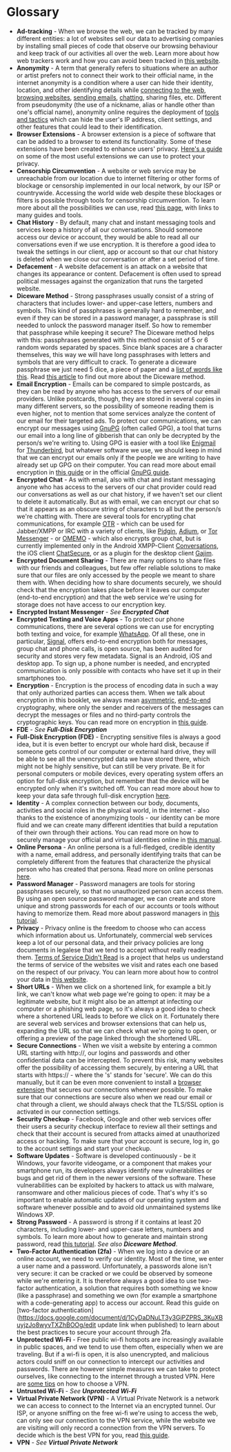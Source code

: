 Glossary
========

- **Ad-tracking** - When we browse the web, we can be tracked by many different
  entities: a lot of websites sell our data to advertising companies by
  installing small pieces of code that observe our browsing behaviour and keep
  track of our activities all over the web. Learn more about how web trackers
  work and how you can avoid been tracked in [this
  website](https://myshadow.org/browser-tracking).
- **Anonymity** - A term that generally refers to situations where an author or
  artist prefers not to connect their work to their official name, in the
  internet anonymity is a condition where a user can hide their identity,
  location, and other identifying details while [connecting to the
  web](https://hygiene.digitalpublicsquare.com/I_want_to_be_anonymous_connecting_to_the_web/),
  [browsing
  websites](https://hygiene.digitalpublicsquare.com/I_want_to_be_anonymous_when_browsing_the_web/),
  [sending
  emails](https://hygiene.digitalpublicsquare.com/I_want_to_send_an_anonymous_email/),
  [chatting](https://hygiene.digitalpublicsquare.com/Id_like_to_have_an_anonymous_conversation/),
  sharing files, etc. Different from pseudonymity (the use of a nickname, alias
  or handle other than one's official name), anonymity online requires the
  deployment of [tools and
  tactics](https://hygiene.digitalpublicsquare.com/Identity_or_Location/) which
  can hide the user's IP address, client settings, and other features that could
  lead to their identification.
- **Browser Extensions** - A browser extension is a piece of software that can
  be added to a browser to extend its functionality. Some of these extensions
  have been created to enhance users' privacy. [Here's a
  guide](https://myshadow.org/prevent-online-tracking) on some of the most
  useful extensions we can use to protect your privacy.
- **Censorship Circumvention** - A website or web service may be unreachable
  from our location due to internet filtering or other forms of blockage or
  censorship implemented in our local network, by our ISP or countrywide.
  Accessing the world wide web despite these blockages or filters is possible
  through tools for censorship circumvention. To learn more about all the
  possibilities we can use, read [this
  page](https://hygiene.digitalpublicsquare.com/I_want_to_learn_about_circumventing_Internet_censorship),
  with links to many guides and tools.
- **Chat History** - By default, many chat and instant messaging tools and
  services keep a history of all our conversations. Should someone access our
  device or account, they would be able to read all our conversations even if we
  use encryption. It is therefore a good idea to tweak the settings in our
  client, app or account so that our chat history is deleted when we close our
  conversation or after a set period of time.
- **Defacement** - A website defacement is an attack on a website that changes
  its appearance or content. Defacement is often used to spread political
  messages against the organization that runs the targeted website.
- **Diceware Method** - Strong passphrases usually consist of a string of
  characters that includes lower- and upper-case letters, numbers and symbols.
  This kind of passphrases is generally hard to remember, and even if they can
  be stored in a password manager, a passphrase is still needed to unlock the
  password manager itself. So how to remember that passphrase while keeping it
  secure? The Diceware method helps with this: passphrases generated with this
  method consist of 5 or 6 random words separated by spaces. Since blank spaces
  are a character themselves, this way we will have long passphrases with
  letters and symbols that are very difficult to crack. To generate a diceware
  passphrase we just need 5 dice, a piece of paper and a [list of words like
  this](http://world.std.com/~reinhold/dicewarewordlist.pdf). Read [this
  article](https://theintercept.com/2015/03/26/passphrases-can-memorize-attackers-cant-guess/)
  to find out more about the Diceware method.
- **Email Encryption** - Emails can be compared to simple postcards, as they can
  be read by anyone who has access to the servers of our email providers.
  Unlike postcards, though, they are stored in several copies in many different
  servers, so the possibility of someone reading them is even higher, not to
  mention that some services analyze the content of our email for their targeted
  ads. To protect our communications, we can encrypt our messages using
  [GnuPG](https://gnupg.org/) (often called GPG), a tool that turns our email
  into a long line of gibberish that can only be decrypted by the person/s we're
  writing to. Using GPG is easier with a tool like
  [Enigmail](https://www.enigmail.net) for
  [Thunderbird](https://www.mozilla.org/en-US/thunderbird/), but whatever
  software we use, we should keep in mind that we can encrypt our emails only if
  the people we are writing to have already set up GPG on their computer. You
  can read more about email encryption in [this
  guide](https://securityinabox.org/en/guide/secure-communication/#encrypting-and-authenticating-individual-messages)
  or in the official [GnuPG guide](https://gnupg.org/gph/en/manual.html).
- **Encrypted Chat** - As with email, also with chat and instant messaging
  anyone who has access to the servers of our chat provider could read our
  conversations as well as our chat history, if we haven't set our client to
  delete it automatically. But as with email, we can encrypt our chat so that it
  appears as an obscure string of characters to all but the person/s we're
  chatting with. There are several tools for encrypting chat communications, for
  example
  [OTR](https://securityinabox.org/en/guide/secure-communication/#securing-your-instant-messaging-software) -
  which can be used for Jabber/XMPP or IRC with a variety of clients, like
  [Pidgin](https://pidgin.im/), [Adium](https://adium.im/),  or [Tor
  Messenger](https://blog.torproject.org/blog/tor-messenger-beta-chat-over-tor-easily) -
  or [OMEMO](https://conversations.im/omemo/) - which  also encrypts group chat,
  but is currently implemented only in the Android XMPP-Client
  [Conversations](https://conversations.im/), the iOS client
  [ChatSecure](https://chatsecure.org/), or as a plugin for the desktop client
  [Gajim](https://gajim.org/).
- **Encrypted Document Sharing** - There are many options to share files with
  our friends and colleagues, but few offer reliable solutions to make sure that
  our files are only accessed by the people we meant to share them with.  When
  deciding how to share documents securely, we should check that the encryption
  takes place before it leaves our computer (end-to-end encryption) and that the
  web service we're using for storage does not have access to our encryption
  key.
- **Encrypted Instant Messenger** - *See* ***Encrypted Chat***
- **Encrypted Texting and Voice Apps** - To protect our phone communications,
  there are several options we can use for encrypting both texting and voice,
  for example [WhatsApp](https://www.whatsapp.com/). Of all these, one in
  particular, [Signal](https://signal.org/), offers end-to-end encryption both
  for messages, group chat and phone calls, is open source, has been audited for
  security and stores very few metadata. Signal is an Android, iOS and desktop
  app. To sign up, a phone number is needed, and encrypted communication is only
  possible with contacts who have set it up in their smartphones too.
- **Encryption** - Encryption is the process of encoding data in such a way that
  only authorized parties can access them. When we talk about encryption in this
  booklet, we always mean
  [asymmetric](https://en.wikipedia.org/wiki/Public-key_cryptography),
  [end-to-end](https://en.wikipedia.org/wiki/End-to-end_encryption)
  cryptography, where only the sender and receivers of the messages can decrypt
  the messages or files and no third-party controls the cryptographic keys. You
  can read more on encryption in [this guide](https://ssd.eff.org/en/module/what-encryption).
- **FDE** - *See* ***Full-Disk Encryption***
- **Full-Disk Encryption (FDE)** - Encrypting sensitive files is always a good
  idea, but it is even better to encrypt our whole hard disk, because if someone
  gets control of our computer or external hard drive, they will be able to see
  all the unencrypted data we have stored there, which might not be highly
  sensitive, but can still be very private. Be it for personal computers or
  mobile devices, every operating system offers an option for full-disk
  encryption, but remember that the device will be encrypted only when it's
  switched off. You can read more about how to keep your data safe through
  full-disk encryption
  [here](https://ssd.eff.org/en/playlist/human-rights-defender#keeping-your-data-safe).
- **Identity** - A complex connection between our body, documents, activities
  and social roles in the physical world, in the internet - also thanks to the
  existence of anonymizing tools - our identity can be more fluid and we can
  create many different identities that build a reputation of their own through
  their actions. You can read more on how to securely manage your official and
  virtual identities online in [this
  manual](https://gendersec.tacticaltech.org/wiki/index.php/Step_1).
- **Online Persona** - An online persona is a full-fledged, credible identity
  with a name, email address, and personally identifying traits that can be
  completely different from the features that characterize the physical person
  who has created that persona. Read more on online personas
  [here](https://gendersec.tacticaltech.org/wiki/index.php/Step_1#Creating_a_credible_persona).
- **Password Manager** - Password managers are tools for storing passphrases
  securely, so that no unauthorized person can access them. By using an open
  source password manager, we can create and store unique and strong passwords
  for each of our accounts or tools without having to memorize them. Read more
  about password managers in [this
  tutorial](https://securityinabox.org/en/guide/passwords/#recording-passwords-securely).
- **Privacy** - Privacy online is the freedom to choose who can access which
  information about us. Unfortunately, commercial web services keep a lot of
  our personal data, and their privacy policies are long documents in legalese
  that we tend to accept without really reading them. [Terms of Service Didn't
  Read](https://tosdr.org/) is a project that helps us understand the terms of
  service of the websites we visit and rates each one based on the respect of
  our privacy. You can learn more about how to control your data in [this
  website](https://myshadow.org/increase-your-privacy).
- **Short URLs** - When we click on a shortened link, for example a bit.ly link,
  we can't know what web page we're going to open: it may be a legitimate
  website, but it might also be an attempt at infecting our computer or a
  phishing web page, so it's always a good idea to check where a shortened URL
  leads to before we click on it. Fortunately there are several web services and
  browser extensions that can help us, expanding the URL so that we can check
  what we're going to open, or offering a preview of the page linked through the
  shortened URL.
- **Secure Connections** - When we visit a website by entering a common URL
  starting with http://, our logins and passwords and other confidential data
  can be intercepted. To prevent this risk, many websites offer the possibility
  of accessing them securely, by entering a URL that starts with https:// -
  where the 's' stands for 'secure'. We can do this manually, but it can be even
  more convenient to install a [browser
  extension](https://www.eff.org/https-everywhere) that secures our connections
  whenever possible. To make sure that our connections are secure also when we
  read our email or chat through a client, we should always check that the
  TLS/SSL option is activated in our connection settings.
- **Security Checkup** - Facebook, Google and other web services offer their
  users a security checkup interface to review all their settings and check that
  their account is secured from attacks aimed at unauthorized access or hacking.
  To make sure that your account is secure, log in, go to the account settings
  and start your checkup.
- **Software Updates** - Software is developed continuously - be it Windows,
  your favorite videogame, or a component that makes your smartphone run, its
  developers always identify new vulnerabilities or bugs and get rid of them in
  the newer versions of the software. These vulnerabilities can be exploited by
  hackers to attack us with malware, ransomware and other malicious pieces of
  code. That's why it's so important to enable automatic updates of our
  operating system and software whenever possible and to avoid old unmaintained
  systems like Windows XP.
- **Strong Password** - A password is strong if it contains at least 20
  characters, including lower- and upper-case letters, numbers and symbols.
  To learn more about how to generate and maintain strong password, read [this
  tutorial](https://securityinabox.org/en/guide/passwords/). *See also*
  ***Diceware Method***.
- **Two-Factor Authentication (2fa)** - When we log into a device or an online
  account, we need to verify our identity. Most of the time, we enter a user
  name and a password. Unfortunately, a passwords alone isn't very secure: it
  can be cracked or we could be observed by someone while we're entering it. It
  is therefore always a good idea to use two-factor  authentication, a solution
  that requires both something we know (like a passphrase) and something we own
  (for example a smartphone with a code-generating app) to access our account.
  Read this guide on [two-factor
  authentication](https://docs.google.com/document/d/1CyDaDNuLT3y3GjPZPRS_3KuXBuyjzJo8wyvTXZhBOOg/edit
  update link when published) to learn about the best practices to secure your
  account through 2fa.
- **Unprotected Wi-Fi** - Free public wi-fi hotspots are increasingly available
  in public spaces, and we tend to use them often, especially when we are
  traveling. But if a wi-fi is open, it is also unencrypted, and malicious
  actors could sniff on our connection to intercept our activities and
  passwords.  There are however simple measures we can take to protect
  ourselves, like connecting to the internet through a trusted VPN. Here are
  [some tips](https://ssd.eff.org/en/module/choosing-vpn-thats-right-you) on how
  to choose a VPN.
- **Untrusted Wi-Fi** - *See* ***Unprotected Wi-Fi***
- **Virtual Private Network (VPN)** - A Virtual Private Network is a network we
  can access to connect to the Internet via an encrypted tunnel. Our ISP, or
  anyone sniffing on the free wi-fi we're using to access the web, can only see
  our connection to the VPN service, while the website we are visiting will
  only record a connection from the VPN servers. To decide which is the best VPN
  for you, read [this
  guide](https://ssd.eff.org/en/module/choosing-vpn-thats-right-you). 
- **VPN** - *See* ***Virtual Private Network***
